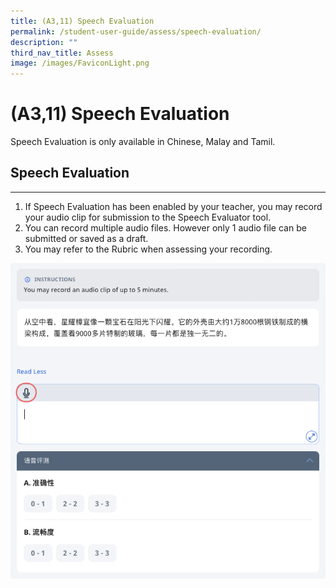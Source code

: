 ```yaml
---
title: (A3,11) Speech Evaluation
permalink: /student-user-guide/assess/speech-evaluation/
description: ""
third_nav_title: Assess
image: /images/FaviconLight.png
---
```

<h1 id="speech-evaluation">(A3,11) Speech Evaluation</h1>
<p>Speech Evaluation is only available in Chinese, Malay and Tamil.</p>
<h2 id="speech-evaluation">Speech Evaluation</h2>
<hr>
<ol>
<li>If Speech Evaluation has been enabled by your teacher, you may record your audio clip for submission to the Speech Evaluator tool.</li>
<li>You can record multiple audio files. However only 1 audio file can be submitted or saved as a draft.</li>
<li>You may refer to the Rubric when assessing your recording.</li>
</ol>
<img src="/images/1Student/As-SE.png">